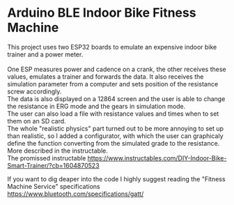 # Arduino BLE Indoor Bike Fitness Machine

This project uses two ESP32 boards to emulate an expensive indoor bike trainer and a power meter.<br/>
<br/>
One ESP measures power and cadence on a crank, the other receives these values, emulates a trainer and forwards the data. It also receives the simulation parameter from a computer and sets position of the resistance screw accordingly.<br/>
The data is also displayed on a 12864 screen and the user is able to change the resistance in ERG mode and the gears in simulation mode.<br/>
The user can also load a file with resistance values and times when to set them on an SD card.<br/>
The whole "realistic physics" part turned out to be more annoying to set up than realistic, so I added a configurator, with which the user can graphicaly define the function converting from the simulated grade to the resistance. More described in the instructable.
<br/>
The promissed instructable <a href="https://www.instructables.com/DIY-Indoor-Bike-Smart-Trainer/?cb=1604870523">https://www.instructables.com/DIY-Indoor-Bike-Smart-Trainer/?cb=1604870523</a>

If you want to dig deaper into the code I highly suggest reading the "Fitness Machine Service" specifications
<a href="https://www.bluetooth.com/specifications/gatt/">https://www.bluetooth.com/specifications/gatt/</a>
